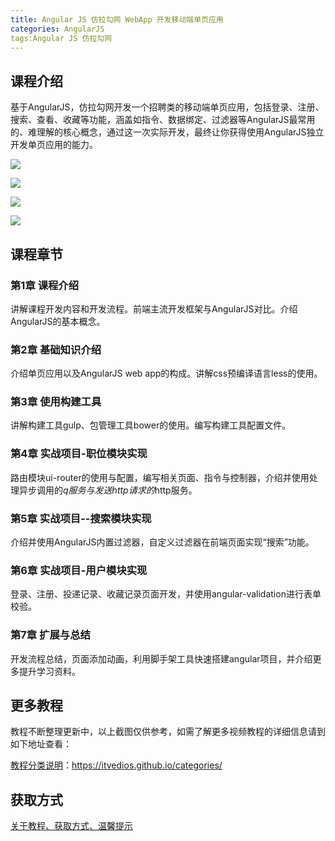 ```yaml
---
title: Angular JS 仿拉勾网 WebApp 开发移动端单页应用
categories: AngularJS
tags:Angular JS 仿拉勾网
---
```


## 课程介绍

基于AngularJS，仿拉勾网开发一个招聘类的移动端单页应用，包括登录、注册、搜索、查看、收藏等功能，涵盖如指令、数据绑定、过滤器等AngularJS最常用的、难理解的核心概念，通过这一次实际开发，最终让你获得使用AngularJS独立开发单页应用的能力。

![](http://oqn6ggw87.bkt.clouddn.com/AngularJS仿拉勾网1.png)

<!--more-->

![](http://oqn6ggw87.bkt.clouddn.com/AngularJS仿拉勾网2.png)

![](http://oqn6ggw87.bkt.clouddn.com/AngularJS仿拉勾网3.png)

![](http://oqn6ggw87.bkt.clouddn.com/AngularJS仿拉勾网4.png)

## 课程章节

### 第1章 课程介绍

讲解课程开发内容和开发流程。前端主流开发框架与AngularJS对比。介绍AngularJS的基本概念。

### 第2章 基础知识介绍

介绍单页应用以及AngularJS web app的构成。讲解css预编译语言less的使用。

### 第3章 使用构建工具

讲解构建工具gulp、包管理工具bower的使用。编写构建工具配置文件。

### 第4章 实战项目-职位模块实现

路由模块ui-router的使用与配置，编写相关页面、指令与控制器，介绍并使用处理异步调用的$q服务与发送http请求的$http服务。

### 第5章 实战项目--搜索模块实现

介绍并使用AngularJS内置过滤器，自定义过滤器在前端页面实现“搜索”功能。

### 第6章 实战项目-用户模块实现

登录、注册、投递记录、收藏记录页面开发，并使用angular-validation进行表单校验。

### 第7章 扩展与总结

开发流程总结，页面添加动画，利用脚手架工具快速搭建angular项目，并介绍更多提升学习资料。

## 更多教程

教程不断整理更新中，以上截图仅供参考，如需了解更多视频教程的详细信息请到如下地址查看：

[教程分类说明](https://itvedios.github.io/categories/)：<https://itvedios.github.io/categories/>

## 获取方式

[关于教程、获取方式、温馨提示](https://itvedios.github.io/about/)